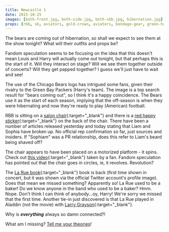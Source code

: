 ```yaml
---
title: Newcastle 1
date: 2015-10-25
images: [both-front.jpg, both-side.jpg, both-sbb.jpg, hibernation.jpg]
props: [rbb, sb, aviators, gold-crown, aviators, bondage-gear, green-happy-sticker, book, danny-la-rue, blue-happy-sticker, red-happy-sticker, salon-chair, heeled-black-boots, leather-chaps, harley-jacket]
---
```

The bears are coming out of hibernation, so shall we expect to see them at the show tonight? What will their outfits and props be?

Fandom speculation seems to be focusing on the idea that this doesn't mean Louis and Harry will actually come out tonight, but that perhaps this is the start of it. Will they interact on stage? Will we see them together outside of concerts? Will they get papped together? I guess we'll just have to wait and see!

The use of the Chicago Bears logo has intrigued some fans, given their rivalry to the Green Bay Packers (Harry's team). The image is a top search result for "bears coming out", so I think it's a happy coincidence. The Bears use it as the start of each season, implying that the off-season is when they were hibernating and now they're ready to play (American) football.

RBB is sitting on a [salon chair]({{site.baseurl}}props/salon-chair){:target="_blank"} and there is a [red happy sticker]({{site.baseurl}}props/red-happy-sticker){:target="_blank"} on the back of the chair. There have been a number of articles released yesterday and today stating that Liam and Sophia have broken up. No official rep confirmation so far, just sources and insiders. If "Sophiam" was a PR relationship, does this refer to Liam's beard being shaved off?

The chair appears to have been placed on a motorized platform - it spins. Check out [this video](https://twitter.com/darksty1es/status/658357589961494528){:target="_blank"} taken by a fan. Fandom speculation has pointed out that the chair goes in circles, ie, it revolves. Revolution?

The [La Rue book]({{site.baseurl}}props/danny-la-rue){:target="_blank"} book is back (first time shown in concert, but it was shown via the official Twitter account's profile image). Does that mean we missed something? Apparently so! La Rue used to be a baker! Do we know anyone in the band who used to be a baker? Hmm. Nope. Don't think I can think of anybody...oy, Harry! We're sorry we missed that the first time. Another tie-in just discovered is that La Rue played in Aladdin (not the movie) with [Larry Grayson]({{site.baseurl}}props/larry-grayson){:target="_blank"}.

Why is ***everything*** always so damn connected?!

What am I missing? [Tell me your theories]({{site.baseurl}}contribute)!
